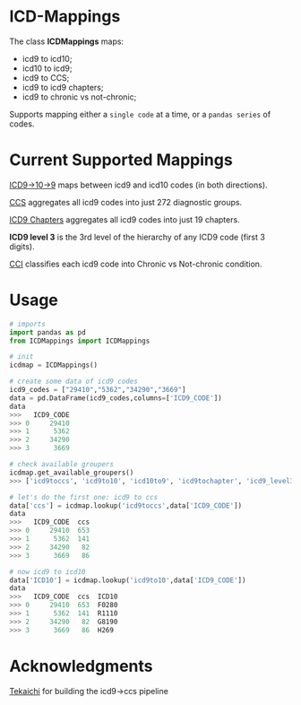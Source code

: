 # ICD-Mappings
 
The class **ICDMappings** maps:
- icd9 to icd10;
- icd10 to icd9;
- icd9 to CCS;
- icd9 to icd9 chapters;
- icd9 to chronic vs not-chronic;

Supports mapping either a `single code` at a time, or a `pandas series` of codes.

# Current Supported Mappings

[ICD9->10->9](https://www.nber.org/research/data/icd-9-cm-and-icd-10-cm-and-icd-10-pcs-crosswalk-or-general-equivalence-mappings) maps between icd9 and icd10 codes (in both directions).

[CCS](https://www.hcup-us.ahrq.gov/toolssoftware/ccs/ccs.jsp) aggregates all icd9 codes into just 272 diagnostic groups.

[ICD9 Chapters](https://icd.codes/icd9cm) aggregates all icd9 codes into just 19 chapters.

**ICD9 level 3** is the 3rd level of the hierarchy of any ICD9 code (first 3 digits).

[CCI](https://www.hcup-us.ahrq.gov/toolssoftware/chronic/chronic.jsp) classifies each icd9 code into Chronic vs Not-chronic condition.


# Usage

```python
# imports
import pandas as pd
from ICDMappings import ICDMappings

# init
icdmap = ICDMappings()

# create some data of icd9 codes
icd9_codes = ["29410","5362","34290","3669"]
data = pd.DataFrame(icd9_codes,columns=['ICD9_CODE'])
data
>>>   ICD9_CODE
>>> 0     29410
>>> 1      5362
>>> 2     34290
>>> 3      3669

# check available groupers
icdmap.get_available_groupers()
>>> ['icd9toccs', 'icd9to10', 'icd10to9', 'icd9tochapter', 'icd9_level3', 'icd9tocci']

# let's do the first one: icd9 to ccs
data['ccs'] = icdmap.lookup('icd9toccs',data['ICD9_CODE'])
data
>>>   ICD9_CODE  ccs
>>> 0     29410  653
>>> 1      5362  141
>>> 2     34290   82
>>> 3      3669   86

# now icd9 to icd10
data['ICD10'] = icdmap.lookup('icd9to10',data['ICD9_CODE'])
data
>>>   ICD9_CODE  ccs  ICD10
>>> 0     29410  653  F0280
>>> 1      5362  141  R1110
>>> 2     34290   82  G8190
>>> 3      3669   86  H269
```

# Acknowledgments

[Tekaichi](https://github.com/Tekaichi) for building the icd9->ccs pipeline
